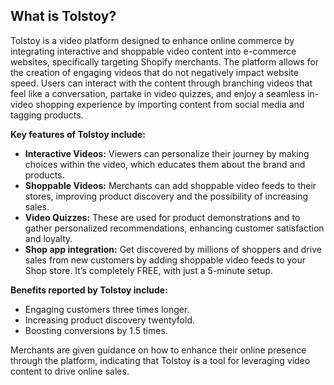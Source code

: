 ## What is Tolstoy?

Tolstoy is a video platform designed to enhance online commerce by integrating interactive and shoppable video content into e-commerce websites, specifically targeting Shopify merchants. The platform allows for the creation of engaging videos that do not negatively impact website speed. Users can interact with the content through branching videos that feel like a conversation, partake in video quizzes, and enjoy a seamless in-video shopping experience by importing content from social media and tagging products.

**Key features of Tolstoy include:**

- **Interactive Videos:** Viewers can personalize their journey by making choices within the video, which educates them about the brand and products.
- **Shoppable Videos:** Merchants can add shoppable video feeds to their stores, improving product discovery and the possibility of increasing sales.
- **Video Quizzes:** These are used for product demonstrations and to gather personalized recommendations, enhancing customer satisfaction and loyalty.
- **Shop app integration:** Get discovered by millions of shoppers and drive sales from new customers by adding shoppable video feeds to your Shop store. It’s completely FREE, with just a 5-minute setup.

**Benefits reported by Tolstoy include:**

- Engaging customers three times longer.
- Increasing product discovery twentyfold.
- Boosting conversions by 1.5 times.

Merchants are given guidance on how to enhance their online presence through the platform, indicating that Tolstoy is a tool for leveraging video content to drive online sales.
